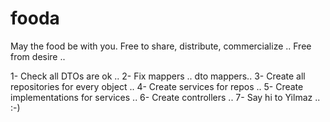 # fooda
May the food be with you. Free to share, distribute, commercialize .. Free from desire ..


1- Check all DTOs are ok .. 
2- Fix mappers .. dto mappers..
3- Create all repositories for every object .. 
4- Create services for repos .. 
5- Create implementations for services .. 
6- Create controllers .. 
7- Say hi to Yilmaz .. :-)
